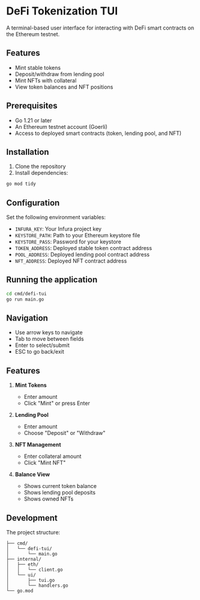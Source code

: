 # DeFi Tokenization TUI

A terminal-based user interface for interacting with DeFi smart contracts on the Ethereum testnet.

## Features

- Mint stable tokens
- Deposit/withdraw from lending pool
- Mint NFTs with collateral
- View token balances and NFT positions

## Prerequisites

- Go 1.21 or later
- An Ethereum testnet account (Goerli)
- Access to deployed smart contracts (token, lending pool, and NFT)

## Installation

1. Clone the repository
2. Install dependencies:
```bash
go mod tidy
```

## Configuration

Set the following environment variables:

- `INFURA_KEY`: Your Infura project key
- `KEYSTORE_PATH`: Path to your Ethereum keystore file
- `KEYSTORE_PASS`: Password for your keystore
- `TOKEN_ADDRESS`: Deployed stable token contract address
- `POOL_ADDRESS`: Deployed lending pool contract address
- `NFT_ADDRESS`: Deployed NFT contract address

## Running the application

```bash
cd cmd/defi-tui
go run main.go
```

## Navigation

- Use arrow keys to navigate
- Tab to move between fields
- Enter to select/submit
- ESC to go back/exit

## Features

1. **Mint Tokens**
   - Enter amount
   - Click "Mint" or press Enter

2. **Lending Pool**
   - Enter amount
   - Choose "Deposit" or "Withdraw"

3. **NFT Management**
   - Enter collateral amount
   - Click "Mint NFT"

4. **Balance View**
   - Shows current token balance
   - Shows lending pool deposits
   - Shows owned NFTs

## Development

The project structure:

```
├── cmd/
│   └── defi-tui/
│       └── main.go
├── internal/
│   ├── eth/
│   │   └── client.go
│   └── ui/
│       ├── tui.go
│       └── handlers.go
└── go.mod
```

